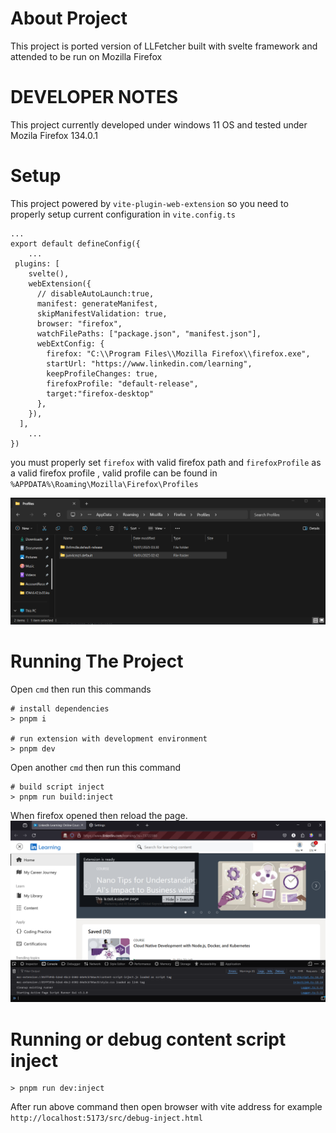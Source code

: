 # About Project
This project is ported version of LLFetcher built with svelte framework and attended to be run on Mozilla Firefox 

# DEVELOPER NOTES

This project currently developed under windows 11 OS and tested under Mozila Firefox 134.0.1

# Setup
This project powered by `vite-plugin-web-extension` so you need to properly setup current configuration in `vite.config.ts`

```
...
export default defineConfig({
    ...
 plugins: [
    svelte(),
    webExtension({
      // disableAutoLaunch:true,
      manifest: generateManifest,
      skipManifestValidation: true,
      browser: "firefox",
      watchFilePaths: ["package.json", "manifest.json"],
      webExtConfig: {
        firefox: "C:\\Program Files\\Mozilla Firefox\\firefox.exe",
        startUrl: "https://www.linkedin.com/learning",
        keepProfileChanges: true,
        firefoxProfile: "default-release",
        target:"firefox-desktop"
      },
    }),
  ],
    ...
})
```
you must properly set `firefox` with valid firefox path and `firefoxProfile` as a valid firefox profile , valid profile can be found in `%APPDATA%\Roaming\Mozilla\Firefox\Profiles`

![Firefox Profile Dir](screenshoot/firefox-profile.png?raw=true "Firefox Profile Dir")
# Running The Project
Open `cmd` then run this commands

```
# install dependencies
> pnpm i

# run extension with development environment
> pnpm dev
```

Open another `cmd` then run this command

```
# build script inject
> pnpm run build:inject
```

When firefox opened then reload the page.
![Running Project](screenshoot/running-project.png?raw=true "Running Project")

# Running or debug content script inject

```
> pnpm run dev:inject
```

After run above command then open browser with vite address  for example `http://localhost:5173/src/debug-inject.html`